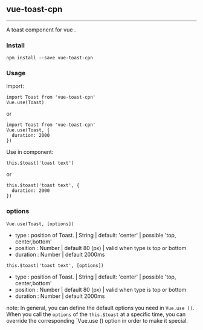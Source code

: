 
## vue-toast-cpn
----------
A toast component for vue .
### Install
```
npm install --save vue-toast-cpn
```

### Usage
import:
```
import Toast from 'vue-toast-cpn'
Vue.use(Toast)
```

or
```
import Toast from 'vue-toast-cpn'
Vue.use(Toast, {
  duration: 2000
})
```

Use in component:
```
this.$toast('toast text')
```

or
```
this.$toast('toast text', {
  duration: 2000
})
```

### options
```
Vue.use(Toast, [options])
```
- type : position of Toast. | String | default: 'center' | possible 'top, center,bottom'
- position : Number | default 80 (px) | valid when type is top or bottom
- duration : Number | default 2000ms

```
this.$toast('toast text', [options])
```
- type : position of Toast. | String | default: 'center' | possible 'top, center,bottom'
- position : Number | default 80 (px) | valid when type is top or bottom
- duration : Number | default 2000ms

note: In general, you can define the default options you need in `Vue.use ()`. When you call the `options` of the `this.$toast` at a specific time, you can override the corresponding `Vue.use () option in order to make it special.




